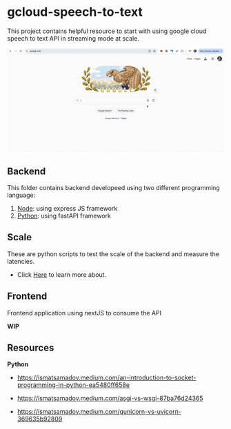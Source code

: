 # gcloud-speech-to-text
This project contains helpful resource to start with using google cloud speech to text API in streaming mode at scale.

![GIF showing speech to text use case in real world](./docs/teaser.gif)


## Backend 

This folder contains backend developeed using two different programming language:

1. [Node](./docs/node.md): using express JS framework
2. [Python](./docs/python.md): using fastAPI framework


## Scale 

These are python scripts to test the scale of the backend and measure the latencies.

- Click [Here](./docs/scale.md) to learn more about.

## Frontend

Frontend application using nextJS to consume the API

**WIP**


## Resources 


**Python**

- https://ismatsamadov.medium.com/an-introduction-to-socket-programming-in-python-ea5480ff658e

- https://ismatsamadov.medium.com/asgi-vs-wsgi-87ba76d24365

- https://ismatsamadov.medium.com/gunicorn-vs-uvicorn-369635b92809